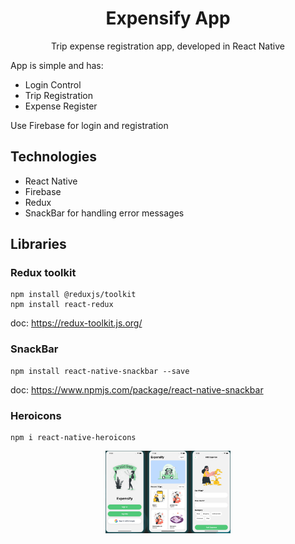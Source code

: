 

# <div align="center">
  <h1 align="center">Expensify App</h1>
</div>
<p align="center">
      Trip expense registration app, developed in React Native
    <br />
 </p>

App is simple and has:
 - Login Control
 - Trip Registration
 - Expense Register

Use Firebase for login and registration

## Technologies

- React Native
- Firebase
- Redux
- SnackBar for handling error messages

## Libraries


### Redux toolkit
```
npm install @reduxjs/toolkit
npm install react-redux
```

doc: https://redux-toolkit.js.org/


### SnackBar
```
npm install react-native-snackbar --save
```
 doc: https://www.npmjs.com/package/react-native-snackbar


### Heroicons
```
npm i react-native-heroicons 
```
 
 
<div align="center">
  <a href="#">
      <img src="https://github.com/carloscazelattojr/expensify-app/blob/main/src/asset/printTela.png" width="200" alt="preview" />
      
  </a>
</div>